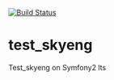 [![Build Status](https://travis-ci.org/Maxlab/test_skyeng.svg)](https://travis-ci.org/Maxlab/test_skyeng)

test_skyeng
===========

Test_skyeng on Symfony2 lts

